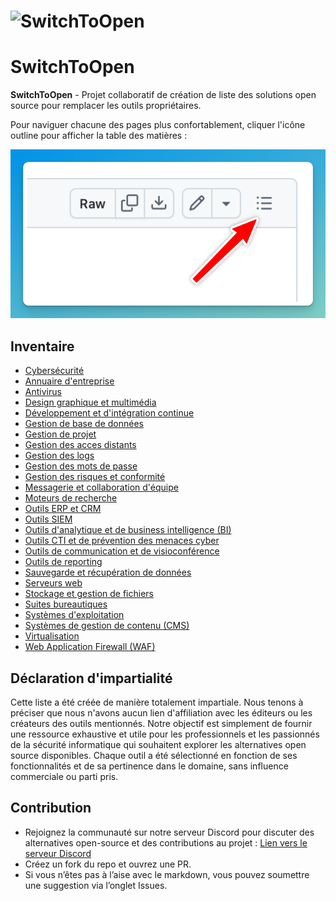 # ![SwitchToOpen](./Img/switchtoopen1.png)
# SwitchToOpen


**SwitchToOpen** - Projet collaboratif de création de liste des solutions open source pour remplacer les outils propriétaires.


Pour naviguer chacune des pages plus confortablement, cliquer l'icône outline pour afficher la table des matières :

![outline tip](outline-tip.png)


## Inventaire
- [Cybersécurité](/S%C3%A9curit%C3%A9.md)
- [Annuaire d'entreprise](/Annuaire%20d'entreprise.md)
- [Antivirus](/Antivirus.md)
- [Design graphique et multimédia](/Design%20graphique%20et%20multim%C3%A9dia.md)
- [Développement et d'intégration continue](/D%C3%A9veloppement%20et%20d'int%C3%A9gration%20continue.md)
- [Gestion de base de données](/Gestion%20de%20base%20de%20donn%C3%A9es.md)
- [Gestion de projet](/Gestion%20de%20projet.md)
- [Gestion des acces distants](/Gestion%20des%20acces%20distants.md)
- [Gestion des logs](/Gestion%20des%20logs.md)
- [Gestion des mots de passe](/Gestion%20des%20mots%20de%20passe.md)
- [Gestion des risques et conformité](/Gestion%20des%20risques%20et%20conformit%C3%A9.md)
- [Messagerie et collaboration d'équipe](/Messagerie%20et%20collaboration%20d'%C3%A9quipe.md)
- [Moteurs de recherche](/Moteurs%20de%20recherche.md)
- [Outils ERP et CRM](/Outils%20ERP%20et%20CRM.md)
- [Outils SIEM](/Outils%20SIEM.md)
- [Outils d'analytique et de business intelligence (BI)](/Outils%20d'analytique%20et%20de%20business%20intelligence%20(BI).md)
- [Outils CTI et de prévention des menaces cyber](/Outils%20de%20pr%C3%A9vention%20des%20menaces%20cyber.md)
- [Outils de communication et de visioconférence](/Outils%20de%20communication%20et%20de%20visioconf%C3%A9rence.md)
- [Outils de reporting](/Outils%20de%20reporting.md)
- [Sauvegarde et récupération de données](/Sauvegarde%20et%20r%C3%A9cup%C3%A9ration%20de%20donn%C3%A9es.md)
- [Serveurs web](/Serveurs%20web.md)
- [Stockage et gestion de fichiers](/Stockage%20et%20gestion%20de%20fichiers.md)
- [Suites bureautiques](/Suites%20bureautiques.md)
- [Systèmes d'exploitation](/Syst%C3%A8mes%20d'exploitation.md)
- [Systèmes de gestion de contenu (CMS)](/Syst%C3%A8mes%20de%20gestion%20de%20contenu.md)
- [Virtualisation](/Virtualisation.md)
- [Web Application Firewall (WAF)](/Web%20Application%20Firewall.md)

## Déclaration d'impartialité

Cette liste a été créée de manière totalement impartiale.
Nous tenons à préciser que nous n'avons aucun lien d'affiliation avec les éditeurs ou les créateurs des outils mentionnés. Notre objectif est simplement de fournir une ressource exhaustive et utile pour les professionnels et les passionnés de la sécurité informatique qui souhaitent explorer les alternatives open source disponibles. Chaque outil a été sélectionné en fonction de ses fonctionnalités et de sa pertinence dans le domaine, sans influence commerciale ou parti pris.

## Contribution

- Rejoignez la communauté sur notre serveur Discord pour discuter des alternatives open-source et des contributions au projet : [Lien vers le serveur Discord](https://discord.gg/XqgdnZFQzF)
- Créez un fork du repo et ouvrez une PR.
- Si vous n’êtes pas à l’aise avec le markdown, vous pouvez soumettre une suggestion via l’onglet Issues.

